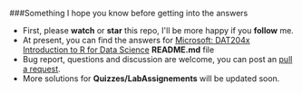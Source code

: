 ###Something I hope you know before getting into the answers

* First, please **watch** or **star** this repo, I'll be more happy if you **follow** me.
* At present, you can find the answers for [Microsoft: DAT204x Introduction to R for Data Science](https://courses.edx.org/courses/course-v1:Microsoft+DAT204x+5T2016/info) **README.md** file
* Bug report, questions and discussion are welcome, you can post an [pull a request](https://help.github.com/articles/using-pull-requests/).
* More solutions for **Quizzes/LabAssignements** will be updated soon.
